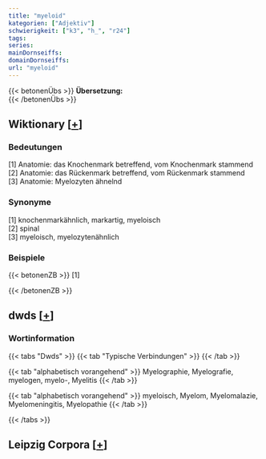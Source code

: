 ```yaml
---
title: "myeloid"
kategorien: ["Adjektiv"]
schwierigkeit: ["k3", "h_", "r24"]
tags:
series:
mainDornseiffs:
domainDornseiffs:
url: "myeloid"
---
```


{{< betonenÜbs >}}
**Übersetzung:**  
{{< /betonenÜbs >}}

## Wiktionary [[+](https://de.wiktionary.org/wiki/myeloid)]

### Bedeutungen
[1] Anatomie: das Knochenmark betreffend, vom Knochenmark stammend  
[2] Anatomie: das Rückenmark betreffend, vom Rückenmark stammend  
[3] Anatomie: Myelozyten ähnelnd  

### Synonyme
[1] knochenmarkähnlich, markartig, myeloisch  
[2] spinal  
[3] myeloisch, myelozytenähnlich  

### Beispiele
{{< betonenZB >}}
[1]  

{{< /betonenZB >}}


## dwds [[+](https://www.dwds.de/wb/myeloid)]

### Wortinformation
{{< tabs "Dwds" >}}
{{< tab "Typische Verbindungen" >}}
{{< /tab >}}

{{< tab "alphabetisch vorangehend" >}}
Myelographie, Myelografie, myelogen, myelo-, Myelitis
{{< /tab >}}

{{< tab "alphabetisch vorangehend" >}}
myeloisch, Myelom, Myelomalazie, Myelomeningitis, Myelopathie
{{< /tab >}}

{{< /tabs >}}

## Leipzig Corpora [[+](https://corpora.uni-leipzig.de/en/res?word=myeloid&corpusId=deu_newscrawl-public_2018)]

